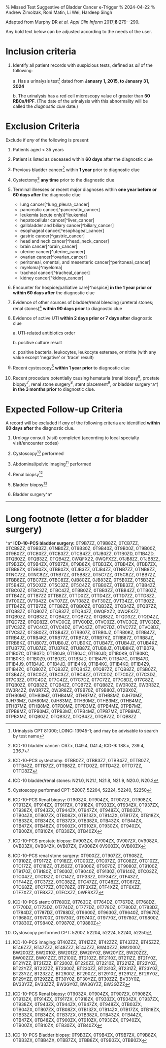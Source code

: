 % Missed Test Suggestive of Bladder Cancer e-Trigger
% 2024-04-22
% Andrew Zimolzak, Roni Matin, Li Wei, Hardeep Singh

Adapted from Murphy DR *et al. Appl Clin Inform* 2017;**8**:279--290.

Any bold text below can be adjusted according to the needs of the
user.




# Inclusion criteria

1. Identify all patient records with suspicious tests, defined as
*all* of the following:

    a. Has a urinalysis test[^1] dated from **January 1, 2015, to
    January 31, 2024**

    b. The urinalysis has a red cell microscopy value of greater than
    **50 RBCs/HPF**. (The date of the urinalysis with this abnormality
    will be called the *diagnostic clue* date.)




# Exclusion Criteria

Exclude if *any* of the following is present:

1. Patients aged < 35 years

2. Patient is listed as deceased within **60 days** after the
diagnostic clue

3. Previous bladder cancer[^2] within **1 year** prior to diagnostic
clue

4.  Cystectomy[^4] **any time** prior to the diagnostic clue

5.  Terminal illnesses or recent major diagnoses within **one year
    before or 60 days after** the diagnostic clue

    - lung cancer[^lung_pleura_cancer]
    - pancreatic cancer[^pancreatic_cancer]
    - leukemia (acute only)[^leukemia]
    - hepatocellular cancer[^liver_cancer]
    - gallbladder and biliary cancer[^biliary_cancer]
    - esophageal cancer[^esophageal_cancer]
    - gastric cancer[^gastric_cancer]
    - head and neck cancer[^head_neck_cancer]
    - brain cancer[^brain_cancer]
    - uterine cancer[^uterine_cancer]
    - ovarian cancer[^ovarian_cancer]
    - peritoneal, omental, and mesenteric cancer[^peritoneal_cancer]
    - myeloma[^myeloma]
    - tracheal cancer[^tracheal_cancer]
    - kidney cancer[^kidney_cancer]

6.  Encounter for hospice/palliative
    care[^hospice] **in the 1 year prior or within 60 days after** the
    diagnostic clue

7.  Evidence of other sources of bladder/renal
    bleeding (ureteral stones; renal stones)[^stone] **within 90 days
    prior** to diagnostic clue

8.  Evidence of active UTI **within 2 days prior or 7 days
    after** diagnostic clue

    a. UTI-related antibiotics order

    b. positive culture result
    
    c. positive bacteria, leukocytes, leukocyte esterase, *or* nitrite
    (with any value except 'negative' or 'trace' result)

9.  Recent cystoscopy[^cysto] **within 1 year
    prior** to diagnostic clue








10. Recent procedure potentially causing hematuria (renal
    biopsy[^rbx], prostate biopsy[^pbx], renal stone surgery[^rss],
    stent placement[^stent], *or* bladder surgery^a^) **in the 3
    months prior** to diagnostic clue.

# Expected Follow-up Criteria

A record will be excluded if *any* of the following criteria are
identified **within 60 days after** the diagnostic clue.

1. Urology consult (visit) completed (according to local
specialty visit/encounter codes)

2.  Cystoscopy[^cysto] performed

3.  Abdominal/pelvic imaging[^img] performed

4.  Renal biopsy[^rbx]

5.  Bladder biopsy[^bbx]

6.  Bladder surgery^a^




[^1]: Urinalysis CPT 81000; LOINC: 13945-1; and may be advisable to
search by test name

[^2]: ICD-10 bladder cancer: C67.x, D49.4, D41.4; ICD-9: 188.x, 239.4, 236.7

[^4]: ICD-10-PCS cystectomy: 0TBB0ZZ, 0TBB3ZZ, 0TBB4ZZ,
0TTB0ZZ, 0TTB4ZZ, 0TTB7ZZ,
0TTB8ZZ, 0TTD0ZZ, 0TTD4ZZ,
0TTD7ZZ, 0TTD8ZZ

[^stone]: ICD-10 bladder/renal stones: N21.0,
N21.1,
N21.8,
N21.9,
N20.0, N20.2

[^cysto]: Cystoscopy performed CPT: 52007, 52204, 52224, 52240, 52250




[^img]: ICD-10-PCS imaging:
BT40ZZZ, BT41ZZZ, BT42ZZZ,
BT43ZZZ, BT45ZZZ, BT46ZZZ,
BT47ZZZ, BT48ZZZ, BT4JZZZ,
BW40ZZZ,
BW2000Z, BW200ZZ, BW2010Z,
BW201ZZ, BW20Y0Z, BW20YZZ,
BW20ZZZ,
BW00ZZZ, BW01ZZZ,
BT2100Z, BT210ZZ, BT2110Z,
BT211ZZ, BT21Y0Z, BT21YZZ,
BT21ZZZ, BT2200Z, BT220ZZ,
BT2210Z, BT221ZZ, BT22Y0Z,
BT22YZZ, BT22ZZZ, BT2300Z,
BT230ZZ, BT2310Z, BT231ZZ,
BT23Y0Z, BT23YZZ, BT23ZZZ,
BT2900Z, BT290ZZ, BT2910Z,
BT291ZZ, BT29Y0Z, BT29YZZ,
BT29ZZZ,
BT30Y0Z, BT30YZZ, BT30ZZZ,
BV33Y0Z, BV33YZZ, BV33ZZZ,
BW3GY0Z, BW3GYZZ, BW3GZZZ

[^rbx]: ICD-10-PCS Renal biopsy:
0T903ZX, 0T904ZX, 0T907ZX,
0T908ZX, 0T913ZX, 0T914ZX,
0T917ZX, 0T918ZX, 0T933ZX,
0T934ZX, 0T937ZX, 0T938ZX,
0T943ZX, 0T944ZX, 0T947ZX,
0T948ZX, 0TB03ZX, 0TB04ZX,
0TB07ZX, 0TB08ZX, 0TB13ZX,
0TB14ZX, 0TB17ZX, 0TB18ZX,
0TB33ZX, 0TB34ZX, 0TB37ZX,
0TB38ZX, 0TB43ZX, 0TB44ZX,
0TB47ZX, 0TB48ZX,
0T900ZX, 0T910ZX, 0T930ZX,
0T940ZX, 0TB00ZX, 0TB10ZX,
0TB30ZX, 0TB40ZX

[^bbx]: ICD-10-PCS Bladder biopsy:
0T9B3ZX, 0T9B4ZX, 0T9B7ZX,
0T9B8ZX, 0TBB3ZX, 0TBB4ZX,
0TBB7ZX, 0TBB8ZX,
0T9B0ZX, 0TBB0ZX

[^pbx]: ICD-10-PCS prostate biopsy:
0V903ZX, 0V904ZX, 0V907ZX, 0V908ZX, 0VB03ZX, 0VB04ZX, 0VB07ZX, 0VB08ZX
0V900ZX, 0VB00ZX

[^rss]: ICD-10-PCS renal stone surgery:
0T900ZZ, 0T907ZZ, 0T908ZZ, 0T910ZZ, 0T917ZZ, 0T918ZZ, 0TC00ZZ, 0TC07ZZ, 0TC08ZZ, 0TC10ZZ, 0TC17ZZ, 0TC18ZZ, 0TJ50ZZ,
0T9000Z, 0T9070Z, 0T9080Z, 0T9100Z, 0T9170Z, 0T9180Z,
0T9030Z, 0T9040Z, 0T9130Z,
0T9140Z, 0TC03ZZ, 0TC04ZZ, 0TC13ZZ, 0TC14ZZ,
0TF33ZZ, 0TF34ZZ, 0TF43ZZ, 0TF44ZZ,
0TC37ZZ, 0TC38ZZ, 0TC47ZZ, 0TC48ZZ, 0TC67ZZ, 0TC68ZZ, 0TC77ZZ, 0TC78ZZ,
0TF3XZZ, 0TF4XZZ, 0TF6XZZ, 0TF7XZZ, 0TFBXZZ, 0TFCXZZ, 0WFRXZZ

[^stent]: ICD-10-PCS stent:
0T760DZ, 0T763DZ, 0T764DZ, 0T767DZ, 0T768DZ, 0T770DZ, 0T773DZ, 0T774DZ, 0T777DZ, 0T778DZ, 0T780DZ, 0T783DZ, 0T784DZ, 0T787DZ, 0T788DZ, 0T9600Z, 0T9630Z, 0T9640Z, 0T9670Z, 0T9680Z, 0T9700Z, 0T9730Z, 0T9740Z, 0T9770Z, 0T9780Z, 0T9800Z, 0T9830Z, 0T9840Z, 0T9870Z, 0T9880Z




----




# Long footnote (letter *a* for bladder surgery)

^a^  **ICD-10-PCS bladder surgery:**
0T9B7ZZ, 0T9B8ZZ, 0TCB7ZZ, 0TCB8ZZ,
0T9B3ZZ,
0TNB0ZZ,
0T9B30Z, 0T9B40Z,
0T9B00Z,
0T9B00Z, 0T9B0ZZ, 0TCB0ZZ,
0TCB3ZZ, 0TCB4ZZ, 0TJB0ZZ,
0T1B0ZD, 0T1B4ZD,
0TQB0ZZ, 0TQB3ZZ, 0TQB4ZZ,
0WQFXZ2, 0WQFXZZ,
0TJB8ZZ,
0TJB8ZZ,
0T9B3ZX, 0T9B4ZX, 0T9B7ZX,
0T9B8ZX, 0TBB3ZX, 0TBB4ZX,
0TBB7ZX, 0TBB8ZX,
0T9B0ZX, 0TBB0ZX,
0TJB3ZZ, 0TJB4ZZ,
0TNB7ZZ, 0TNB8ZZ, 0TNC7ZZ,
0TNC8ZZ,
0T5B7ZZ, 0T5B8ZZ, 0T5C7ZZ,
0T5C8ZZ, 0TBB7ZZ, 0TBB8ZZ,
0TBC7ZZ, 0TBC8ZZ,
0JB80ZZ, 0JB83ZZ,
0T5B0ZZ, 0T5B3ZZ, 0T5B4ZZ,
0T5C0ZZ, 0T5C3ZZ, 0T5C4ZZ,
0TBB0ZZ, 0TBB3ZZ, 0TBB4ZZ,
0TBC0ZZ, 0TBC3ZZ, 0TBC4ZZ,
0TBB0ZZ, 0TBB3ZZ, 0TBB4ZZ,
0TTB0ZZ, 0TTB4ZZ, 0TTB7ZZ
0TTB8ZZ, 0TTD0ZZ, 0TTD4ZZ,
0TTD7ZZ, 0TTD8ZZ, 0VT00ZZ,
0VT04ZZ, 0VT07ZZ, 0VT08ZZ,
0VT30ZZ, 0VT34ZZ,
0TTB0ZZ, 0TTB4ZZ, 0TTB7ZZ,
0TTB8ZZ,
0TQB0ZZ, 0TQB3ZZ, 0TQB4ZZ,
0TQB7ZZ, 0TQB8ZZ,
0TQB0ZZ, 0TQB3ZZ, 0TQB4ZZ,
0WQFXZ2, 0WQFXZZ,
0TQB0ZZ, 0TQB3ZZ, 0TQB4ZZ,
0TQB7ZZ, 0TQB8ZZ,
0TQD3ZZ, 0TQD4ZZ, 0TQD7ZZ,
0TQD8ZZ,
0TVC0CZ, 0TVC0DZ, 0TVC0ZZ,
0TVC3CZ, 0TVC3DZ, 0TVC3ZZ,
0TVC4CZ, 0TVC4DZ, 0TVC4ZZ,
0TVC7DZ, 0TVC7ZZ, 0TVC8DZ,
0TVC8ZZ,
0TSB0ZZ, 0TSB4ZZ,
0TRB07Z, 0TRB0JZ, 0TRB0KZ,
0TRB47Z, 0TRB4JZ, 0TRB4KZ,
0TRB77Z, 0TRB7JZ, 0TRB7KZ,
0TRB87Z, 0TRB8JZ, 0TRB8KZ,
0TUB07Z, 0TUB0JZ, 0TUB0KZ,
0TUB47Z, 0TUB4JZ, 0TUB4KZ,
0TUB77Z, 0TUB7JZ, 0TUB7KZ,
0TUB87Z, 0TUB8JZ, 0TUB8KZ,
0T1B079, 0T1B07C, 0T1B07D,
0T1B0J9, 0T1B0JC, 0T1B0JD,
0T1B0K9, 0T1B0KC, 0T1B0KD,
0T1B0Z9, 0T1B0ZC, 0T1B3JD,
0T1B479, 0T1B47C, 0T1B47D,
0T1B4J9, 0T1B4JC, 0T1B4JD,
0T1B4K9, 0T1B4KC, 0T1B4KD,
0T1B4Z9, 0T1B4ZC,
0TQB0ZZ, 0TQB3ZZ, 0TQB4ZZ,
0TQB7ZZ, 0TQB8ZZ, 0TSB0ZZ,
0TSB4ZZ,
0T8C0ZZ, 0T8C3ZZ, 0T8C4ZZ,
0T7C0DZ, 0T7C0ZZ, 0T7C3DZ,
0T7C3ZZ, 0T7C4DZ, 0T7C4ZZ,
0T7C7DZ, 0T7C7ZZ, 0T7C8DZ,
0T7C8ZZ,
0TQB0ZZ, 0TQB3ZZ, 0TQB4ZZ,
0TQB7ZZ, 0TQB8ZZ, 0W3R0ZZ,
0W3R3ZZ, 0W3R4ZZ, 0W3R7ZZ,
0W3R8ZZ,
0T9B70Z, 0T9B80Z,
0T2BX0Z,
0THB0MZ, 0THB3MZ, 0THB4MZ,
0THB7MZ, 0THB8MZ, 0JH70MZ,
0JH73MZ, 0JH80MZ, 0JH83MZ,
0THB0MZ, 0THB3MZ, 0THB4MZ,
0THB7MZ, 0THB8MZ, 0TPB0MZ,
0TPB3MZ, 0TPB4MZ, 0TPB7MZ,
0TPB8MZ,
0TPB0MZ, 0TPB3MZ, 0TPB4MZ,
0TPB7MZ, 0TPB8MZ, 0TPBXMZ,
0TQB0ZZ, 0TQB3ZZ, 0TQB4ZZ, 0TQB7ZZ, 0TQB8ZZ

